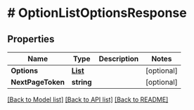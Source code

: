 # # OptionListOptionsResponse


## Properties 


Name | Type | Description | Notes
------------ | ------------- | ------------- | -------------
**Options**| [**List<ProductconfiguratoroptionEntity>**](ProductconfiguratoroptionEntity.md) |   | [optional]
**NextPageToken**| **string** |   | [optional]


[[Back to Model list]](../../README.md#models) [[Back to API list]](../../README.md#endpoints) [[Back to README]](../../README.md)

